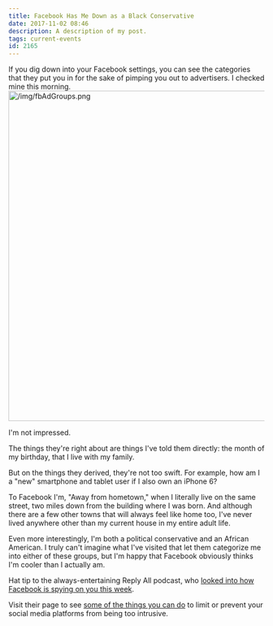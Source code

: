 ```yaml
---
title: Facebook Has Me Down as a Black Conservative
date: 2017-11-02 08:46
description: A description of my post.
tags: current-events
id: 2165
---
```

If you dig down into your Facebook settings, you can see the categories that they put you in for the sake of pimping you out to advertisers.  I checked mine this morning.
<span class="spanEndPreview">&nbsp;</span>
<a class="lightview centered" href="/img/fbAdGroups.png" data-lightview-caption="" data-lightview-group="group1"><img src="/img/fbAdGroups.png" alt="/img/fbAdGroups.png" width="650px"><br><span class="caption"></span></a>

I'm not impressed.

The things they're right about are things I've told them directly:  the month of my birthday, that I live with my family.

But on the things they derived, they're not too swift.  For example, how am I a "new" smartphone and tablet user if I also own an iPhone 6?

To Facebook I'm, "Away from hometown," when I literally live on the same street, two miles down from the building where I was born.  And although there are a few other towns that will always feel like home too, I've never lived anywhere other than my current house in my entire adult life.

Even more interestingly, I'm both a political conservative and an African American.  I truly can't imagine what I've visited that let them categorize me into either of these groups, but I'm happy that Facebook obviously thinks I'm cooler than I actually am.  

Hat tip to the always-entertaining Reply All podcast, who <a href="https://gimletmedia.com/episode/109-facebook-spying/" target="_blank">looked into how Facebook is spying on you this week</a>.

Visit their page to see <a href="https://gimletmedia.com/how-to-avoid-being-tracked-by-facebook/" target="_blank">some of the things you can do</a> to limit or prevent your social media platforms from being too intrusive.